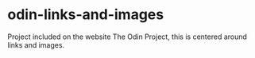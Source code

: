 # odin-links-and-images
Project included on the website The Odin Project, this is centered around links and images.